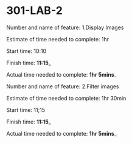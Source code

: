 # 301-LAB-2

Number and name of feature: 1.Display Images

Estimate of time needed to complete: 1hr

Start time: 10:10

Finish time: __11:15___

Actual time needed to complete: __1hr 5mins___


Number and name of feature: 2.Filter images

Estimate of time needed to complete: 1hr 30min

Start time: 11;15

Finish time: __11:15___

Actual time needed to complete: __1hr 5mins___
